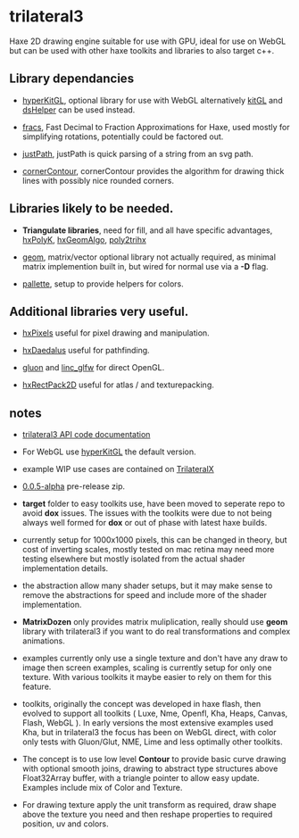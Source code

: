 # trilateral3 

Haxe 2D drawing engine suitable for use with GPU, ideal for use on WebGL but can be used with other haxe toolkits and libraries to also target c++.

## Library dependancies

- [hyperKitGL](https://github.com/nanjizal/hyperKitGL), optional library for use with WebGL alternatively [kitGL](https://github.com/nanjizal/kitGL) and [dsHelper](https://github.com/nanjizal/dsHelper) can be used instead.

- [fracs](https://github.com/nanjizal/fracs), Fast Decimal to Fraction Approximations for Haxe, used mostly for simplifying rotations, potentially could be factored out.

- [justPath](https://github.com/nanjizal/justPath), justPath is quick parsing of a string from an svg path.

- [cornerContour](https://github.com/nanjizal/cornerContour), cornerContour provides the algorithm for drawing thick lines with possibly nice rounded corners.

## Libraries likely to be needed.

-  **Triangulate libraries**, need for fill, and all have specific advantages, [hxPolyK](https://github.com/nanjizal/hxPolyK),  [hxGeomAlgo](https://github.com/azrafe7/hxGeomAlgo), [poly2trihx](https://github.com/nerik/poly2trihx)

 - [geom](https://github.com/nanjizal/geom), matrix/vector optional library not actually required, as minimal matrix implemention built in, but wired for normal use via a **-D** flag.
 
- [pallette](https://github.com/nanjizal/pallette), setup to provide helpers for colors.

## Additional libraries very useful.

- [hxPixels](https://github.com/azrafe7/hxPixels) useful for pixel drawing and manipulation.

- [hxDaedalus](https://github.com/hxDaedalus/hxDaedalus) useful for pathfinding.

- [gluon](https://github.com/haxiomic/gluon) and [linc_glfw](https://github.com/Sunjammer/linc_glfw) for direct OpenGL.

- [hxRectPack2D](https://github.com/nanjizal/hxRectPack2D) useful for atlas / and texturepacking.

## notes

- [trilateral3 API code documentation](https://nanjizal.github.io/trilateral3/pages/)

- For WebGL use [hyperKitGL](https://github.com/nanjizal/hyperKitGL#hyperkitgl) the default version.

- example WIP use cases are contained on [TrilateralX](https://github.com/TrilateralX)

- [0.0.5-alpha](https://github.com/nanjizal/trilateral3/releases/tag/0.0.5-alpha) pre-release zip.

- **target** folder to easy toolkits use, have been moved to seperate repo to avoid **dox** issues. The issues with the toolkits were due to not being always well formed for **dox** or out of phase with latest haxe builds.

- currently setup for 1000x1000 pixels, this can be changed in theory, but cost of inverting scales, mostly tested on mac retina may need more testing elsewhere but mostly isolated from the actual shader implementation details.

- the abstraction allow many shader setups, but it may make sense to remove the abstractions for speed and include more of the shader implementation.

- **MatrixDozen** only provides matrix muliplication, really should use **geom** library with trilateral3 if you want to do real transformations and complex animations.

- examples currently only use a single texture and don't have any draw to image then screen examples, scaling is currently setup for only one texture. With various toolkits it maybe easier to rely on them for this feature.

- toolkits, originally the concept was developed in haxe flash, then evolved to support all toolkits ( Luxe, Nme, Openfl, Kha, Heaps, Canvas, Flash, WebGL ). In early versions the most extensive examples used Kha, but in trilateral3 the focus has been on WebGL direct, with color only tests with Gluon/Glut, NME, Lime and less optimally other toolkits.

- The concept is to use low level **Contour** to provide basic curve drawing with optional smooth joins, drawing to abstract type structures above Float32Array buffer, with a triangle pointer to allow easy update. Examples include mix of Color and Texture.

- For drawing texture apply the unit transform as required, draw shape above the texture you need and then reshape properties to required position, uv and colors.


